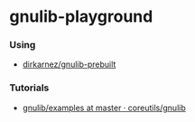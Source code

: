 gnulib-playground
=================
### Using
- [dirkarnez/gnulib-prebuilt](https://github.com/dirkarnez/gnulib-prebuilt)

### Tutorials
- [gnulib/examples at master · coreutils/gnulib](https://github.com/coreutils/gnulib/tree/master/examples)
